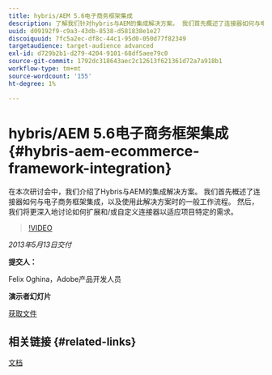 ```yaml
---
title: hybris/AEM 5.6电子商务框架集成
description: 了解我们针对hybris与AEM的集成解决方案。 我们首先概述了连接器如何与电子商务框架集成，以及使用此解决方案时的一般工作流程。 然后，我们将更深入地讨论如何扩展和/或自定义连接器以适应项目特定的需求。
uuid: d09192f9-c9a3-43db-8538-d581838e1e27
discoiquuid: 7fc5a2ec-df8c-44c1-95d0-050d77f82349
targetaudience: target-audience advanced
exl-id: d729b2b1-d279-4204-9101-68df5aee79c0
source-git-commit: 1792dc318643aec2c12613f621361d72a7a918b1
workflow-type: tm+mt
source-wordcount: '155'
ht-degree: 1%

---
```


# hybris/AEM 5.6电子商务框架集成{#hybris-aem-ecommerce-framework-integration}

在本次研讨会中，我们介绍了Hybris与AEM的集成解决方案。 我们首先概述了连接器如何与电子商务框架集成，以及使用此解决方案时的一般工作流程。 然后，我们将更深入地讨论如何扩展和/或自定义连接器以适应项目特定的需求。

>[!VIDEO](https://video.tv.adobe.com/v/19578/?quality=9)

*2013年5月13日交付*

**提交人：**

Felix Oghina，Adobe产品开发人员

**演示者幻灯片**

[获取文件](assets/hybris-aem-5-6-ecommerce-framework-integration.pdf)

## 相关链接 {#related-links}

[文档](https://docs.adobe.com/content/docs/en/cq/5-6-1/ecommerce/eCommerce-framework.html#Deploying%20eCommerce%20with%20hybris)

<!--
[Get back to the Overview](https://helpx.adobe.com/experience-manager/kt/eseminars/gems/aem-index.html)
-->
